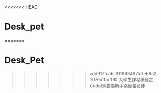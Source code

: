 <<<<<<< HEAD
# Desk_pet
=======
# Desk_Pet
>>>>>>> add917fca6a611863487fd1e68a2207edfbdff90
大學生課程專題之Godot純自製新手桌寵番茄鍾
